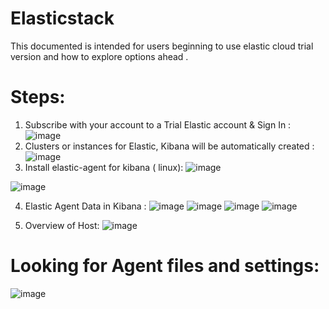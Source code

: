 # Elasticstack
This documented is intended for users beginning to use elastic cloud trial version and how to explore options ahead . 

# Steps: 
1. Subscribe with your account to a Trial Elastic account & Sign In :
![image](https://user-images.githubusercontent.com/50335583/139026490-97d44592-4bd5-488e-99bd-a9579f55e2ee.png)
2. Clusters or instances for Elastic, Kibana will be automatically created : 
![image](https://user-images.githubusercontent.com/50335583/139026597-6479d58b-9ce0-4952-8566-b0039515a289.png)
3. Install elastic-agent for kibana ( linux):
 ![image](https://user-images.githubusercontent.com/50335583/139027832-0e32d47c-cf35-4ae8-9e26-704fb77364c3.png)

 ![image](https://user-images.githubusercontent.com/50335583/139027745-92d836b2-add2-497c-b313-cfb020b1f82c.png)
 
 4. Elastic Agent Data in Kibana :
![image](https://user-images.githubusercontent.com/50335583/139028355-9d2eb7f6-69bc-4d8b-9b81-3e95f79989db.png)
![image](https://user-images.githubusercontent.com/50335583/139028462-4619e025-092d-4fd6-a050-89473cc7a154.png)
![image](https://user-images.githubusercontent.com/50335583/139031216-ed4b79df-8d89-47c4-9ff3-e113f6b2fc94.png)
![image](https://user-images.githubusercontent.com/50335583/139031568-1302c69b-cbf5-4e27-a2be-abec79d860b9.png)


5. Overview of Host:
![image](https://user-images.githubusercontent.com/50335583/139039427-915b8fb1-405d-41df-ab72-bea10391f8a3.png)

# Looking for Agent files and settings:
![image](https://user-images.githubusercontent.com/50335583/139040368-cc934b69-a44b-44bb-9c26-0b6ad6bf2e74.png)



